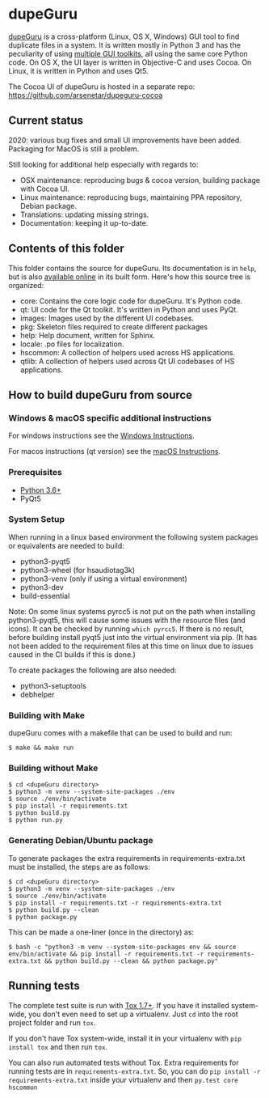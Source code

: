 # dupeGuru

[dupeGuru][dupeguru] is a cross-platform (Linux, OS X, Windows) GUI tool to find duplicate files in
a system. It is written mostly in Python 3 and has the peculiarity of using
[multiple GUI toolkits][cross-toolkit], all using the same core Python code. On OS X, the UI layer
is written in Objective-C and uses Cocoa. On Linux, it is written in Python and uses Qt5.

The Cocoa UI of dupeGuru is hosted in a separate repo: https://github.com/arsenetar/dupeguru-cocoa

## Current status

2020: various bug fixes and small UI improvements have been added. Packaging for MacOS is still a problem.

Still looking for additional help especially with regards to:
* OSX maintenance: reproducing bugs & cocoa version, building package with Cocoa UI.
* Linux maintenance: reproducing bugs, maintaining PPA repository, Debian package.
* Translations: updating missing strings.
* Documentation: keeping it up-to-date.

## Contents of this folder

This folder contains the source for dupeGuru. Its documentation is in `help`, but is also
[available online][documentation] in its built form. Here's how this source tree is organized:

* core: Contains the core logic code for dupeGuru. It's Python code.
* qt: UI code for the Qt toolkit. It's written in Python and uses PyQt.
* images: Images used by the different UI codebases.
* pkg: Skeleton files required to create different packages
* help: Help document, written for Sphinx.
* locale: .po files for localization.
* hscommon: A collection of helpers used across HS applications.
* qtlib: A collection of helpers used across Qt UI codebases of HS applications.

## How to build dupeGuru from source

### Windows & macOS specific additional instructions
For windows instructions see the [Windows Instructions](Windows.md).

For macos instructions (qt version) see the [macOS Instructions](macos.md).

### Prerequisites
* [Python 3.6+][python]
* PyQt5

### System Setup
When running in a linux based environment the following system packages or equivalents are needed to build:
* python3-pyqt5
* python3-wheel (for hsaudiotag3k)
* python3-venv (only if using a virtual environment)
* python3-dev
* build-essential

Note: On some linux systems pyrcc5 is not put on the path when installing python3-pyqt5, this will cause some issues with the resource files (and icons). It can be checked by running `which pyrcc5`. If there is no result, before building install pyqt5 just into the virtual environment via pip.  (It has not been added to the requirement files at this time on linux due to issues caused in the CI builds if this is done.)

To create packages the following are also needed:
* python3-setuptools
* debhelper

### Building with Make
dupeGuru comes with a makefile that can be used to build and run:

    $ make && make run

### Building without Make

    $ cd <dupeGuru directory>
    $ python3 -m venv --system-site-packages ./env
    $ source ./env/bin/activate
    $ pip install -r requirements.txt
    $ python build.py
    $ python run.py

### Generating Debian/Ubuntu package
To generate packages the extra requirements in requirements-extra.txt must be installed, the 
steps are as follows:

    $ cd <dupeGuru directory>
    $ python3 -m venv --system-site-packages ./env
    $ source ./env/bin/activate
    $ pip install -r requirements.txt -r requirements-extra.txt
    $ python build.py --clean
    $ python package.py

This can be made a one-liner (once in the directory) as:

    $ bash -c "python3 -m venv --system-site-packages env && source env/bin/activate && pip install -r requirements.txt -r requirements-extra.txt && python build.py --clean && python package.py"

## Running tests

The complete test suite is run with [Tox 1.7+][tox]. If you have it installed system-wide, you
don't even need to set up a virtualenv. Just `cd` into the root project folder and run `tox`.

If you don't have Tox system-wide, install it in your virtualenv with `pip install tox` and then
run `tox`.

You can also run automated tests without Tox. Extra requirements for running tests are in
`requirements-extra.txt`. So, you can do `pip install -r requirements-extra.txt` inside your
virtualenv and then `py.test core hscommon`

[dupeguru]: https://dupeguru.voltaicideas.net/
[cross-toolkit]: http://www.hardcoded.net/articles/cross-toolkit-software
[documentation]: http://dupeguru.voltaicideas.net/help/en/
[python]: http://www.python.org/
[pyqt]: http://www.riverbankcomputing.com
[tox]: https://tox.readthedocs.org/en/latest/
